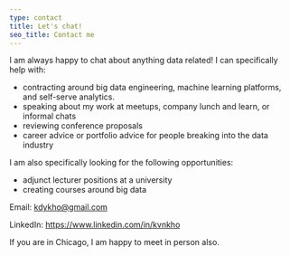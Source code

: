 ```yaml
---
type: contact
title: Let's chat!
seo_title: Contact me
---
```


I am always happy to chat about anything data related! I can specifically help with:

* contracting around big data engineering, machine learning platforms, and self-serve analytics.
* speaking about my work at meetups, company lunch and learn, or informal chats
* reviewing conference proposals
* career advice or portfolio advice for people breaking into the data industry

I am also specifically looking for the following opportunities:
* adjunct lecturer positions at a university
* creating courses around big data

Email: kdykho@gmail.com

LinkedIn: https://www.linkedin.com/in/kvnkho

If you are in Chicago, I am happy to meet in person also.